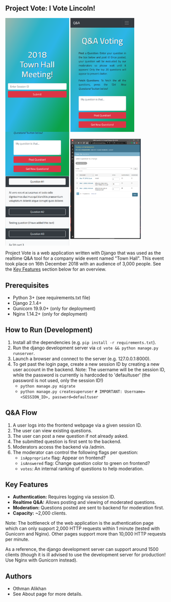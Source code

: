 Project Vote: I Vote Lincoln!
-----------------------------
<p>
  <img align="middle" width=200 src="assets/splash_1.png">
  <img align="middle" width=200 src="assets/main_1.png">
  <img align="middle" width=200 src="assets/main_2.png">
  <img align="middle" width=220 src="assets/backend_1.png">
</p>

Project Vote is a web application written with Django that was used as the 
realtime Q&A tool for a company wide event named "Town Hall". This
event took place on 16th December 2018 with an audience of 3,000 people.
See the [Key Features](#Key-Features) section below for an overview.


Prerequisites
-------------
- Python 3+ (see requirements.txt file)
- Django 2.1.4+
- Gunicorn 19.9.0+ (only for deployment)
- Nginx 1.14.2+ (only for deployment)


How to Run (Development)
------------------------
1. Install all the dependencies (e.g. `pip install -r requirements.txt`).
2. Run the django development server via `cd vote && python manage.py runserver`.
3. Launch a browser and connect to the server (e.g. 127.0.0.1:8000).
4. To get past the login page, create a new session ID by creating a new user account in the backend.
   Note: The username will be the session ID, while the password is currently is hardcoded to 'defaultuser'
   (the password is not used, only the session ID!)
   - `python manage.py migrate`
   - `python manage.py createsuperuser`      `# IMPORTANT: Username=<SESSION_ID>, password=defaultuser`


Q&A Flow
--------
  1. A user logs into the frontend webpage via a given session ID.
  2. The user can view existing questions.
  3. The user can post a new question if not already asked.
  4. The submitted question is first sent to the backend.
  5. Moderators access the backend via <URL>/admin.
  6. The moderator can control the following flags per question:
     - `isAppropriate` flag: Appear on frontend?
     - `isAnswered` flag: Change question color to green on frontend?
     - `votes`:  An internal ranking of questions to help moderation.
               

Key Features
------------
- **Authentication:** Requires logging via session ID.
- **Realtime Q&A:** Allows posting and viewing of moderated questions.
- **Moderation:** Questions posted are sent to backend for moderation first.
- **Capacity:** ~2,000 clients. 

Note: The bottleneck of the web application is the authentication page which 
can only support 2,000 HTTP requests within 1 minute (tested with Gunicorn
and Nginx). Other pages support more than 10,000 HTTP requests per minute.

As a reference, the django development server can support around 1500 clients 
(though it is ill advised to use the development server for production! Use 
Nginx with Gunicorn instead).


Authors
-------
- Othman Alikhan
- See About page for more details.
